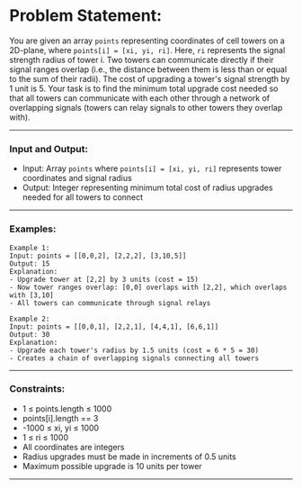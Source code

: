 # Problem Statement:
You are given an array `points` representing coordinates of cell towers on a 2D-plane, where `points[i] = [xi, yi, ri]`. Here, `ri` represents the signal strength radius of tower i. Two towers can communicate directly if their signal ranges overlap (i.e., the distance between them is less than or equal to the sum of their radii).
The cost of upgrading a tower's signal strength by 1 unit is 5. Your task is to find the minimum total upgrade cost needed so that all towers can communicate with each other through a network of overlapping signals (towers can relay signals to other towers they overlap with).

---
### Input and Output:
- Input: Array `points` where `points[i] = [xi, yi, ri]` represents tower coordinates and signal radius
- Output: Integer representing minimum total cost of radius upgrades needed for all towers to connect

---
###  Examples:
```
Example 1:
Input: points = [[0,0,2], [2,2,2], [3,10,5]]
Output: 15
Explanation: 
- Upgrade tower at [2,2] by 3 units (cost = 15)
- Now tower ranges overlap: [0,0] overlaps with [2,2], which overlaps with [3,10]
- All towers can communicate through signal relays

Example 2:
Input: points = [[0,0,1], [2,2,1], [4,4,1], [6,6,1]]
Output: 30
Explanation:
- Upgrade each tower's radius by 1.5 units (cost = 6 * 5 = 30)
- Creates a chain of overlapping signals connecting all towers
```

---
### Constraints:
- 1 ≤ points.length ≤ 1000
- points[i].length == 3
- -1000 ≤ xi, yi ≤ 1000
- 1 ≤ ri ≤ 1000
- All coordinates are integers
- Radius upgrades must be made in increments of 0.5 units
- Maximum possible upgrade is 10 units per tower
---
